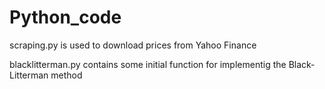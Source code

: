 # Python_code
scraping.py is used to download prices from Yahoo Finance


blacklitterman.py contains some initial function for implementig the Black-Litterman method
